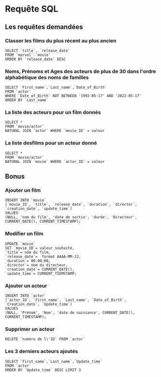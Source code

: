 # Requête SQL

## Les requêtes demandées

### Classer les films du plus récent au plus ancien

```
SELECT `title`, `release_date`
FROM `marvel`.`movie`
ORDER BY `release_date` DESC
```

### Noms, Prénoms et Ages des acteurs de plus de 30 dans l'ordre alphabétique des noms de familles

```
SELECT `First_name`,`Last_name`,`Date_of_Birth`
FROM `actor`
WHERE `Date_of_Birth` NOT BETWEEN '1992-05-17' AND '2022-05-17' 
ORDER BY `Last_name`
```

### La liste des acteurs pour un film donnés

```
SELECT *
FROM `movie/actor`
NATURAL JOIN `actor` WHERE `movie_ID` = valeur
```

### La liste desfilms pour un acteur donné

```
SELECT *
FROM `movie/actor`
NATURAL JOIN `movie` WHERE `actor_ID` = valeur
```

## Bonus

### Ajouter un film

```
INSERT INTO `movie`
(`movie_ID`, `title`, `release_date`, `duration`, `director`, `creation_date`, `update_time`)
VALUES
(NULL, 'nom du film', 'date de sortie', 'durée', 'Directeur', CURRENT_DATE(), CURRENT_TIMESTAMP);
```

### Modifier un film

```
UPDATE `movie` 
SET `movie_ID`= valeur_souhaité,
`title`= nom du film,
`release_date`=  format AAAA-MM-JJ,
`duration`= 00:00:00,
`director`= nom du directeur,
`creation_date`= CURRENT_DATE(),
`update_time`= CURRENT_TIEMSTAMP;
```

### Ajouter un acteur

```
INSERT INTO `actor`
(`actor_ID`, `First_name`, `Last_name`, `Date_of_Birth`, `Creation_date`, `Update_time`) 
VALUES
(NULL, 'Prénom', 'Nom', 'date de naissance', CURRENT_DATE(), CURRENT_TIMESTAMP);
```

### Supprimer un acteur

```
DELETE `numéro de l\'ID` FROM `actor`
```

### Les 3 derniers acteurs ajoutés
```
SELECT `First_name`,`Last_name`,`Update_time`
FROM `actor`
ORDER BY `Update_time` DESC LIMIT 3
```


